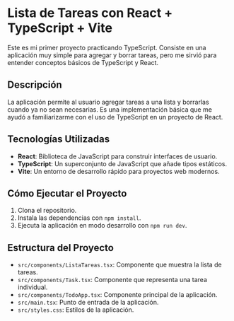 # Lista de Tareas con React + TypeScript + Vite

Este es mi primer proyecto practicando TypeScript. Consiste en una aplicación muy simple para agregar y borrar tareas, pero me sirvió para entender conceptos básicos de TypeScript y React.

## Descripción

La aplicación permite al usuario agregar tareas a una lista y borrarlas cuando ya no sean necesarias. Es una implementación básica que me ayudó a familiarizarme con el uso de TypeScript en un proyecto de React.

## Tecnologías Utilizadas

- **React**: Biblioteca de JavaScript para construir interfaces de usuario.
- **TypeScript**: Un superconjunto de JavaScript que añade tipos estáticos.
- **Vite**: Un entorno de desarrollo rápido para proyectos web modernos.

## Cómo Ejecutar el Proyecto

1. Clona el repositorio.
2. Instala las dependencias con `npm install`.
3. Ejecuta la aplicación en modo desarrollo con `npm run dev`.

## Estructura del Proyecto

- `src/components/ListaTareas.tsx`: Componente que muestra la lista de tareas.
- `src/components/Task.tsx`: Componente que representa una tarea individual.
- `src/components/TodoApp.tsx`: Componente principal de la aplicación.
- `src/main.tsx`: Punto de entrada de la aplicación.
- `src/styles.css`: Estilos de la aplicación.
